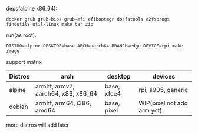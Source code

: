 deps(alpine x86_64):

```
docker grub grub-bios grub-efi efibootmgr dosfstools e2fsprogs findutils util-linux make tar zip
```

run(as root):

```
DISTRO=alpine DESKTOP=base ARCH=aarch64 BRANCH=edge DEVICE=rpi make image
```

support matrix

|Distros|arch                               |desktop    |devices                   |
|-------|-----------------------------------|-----------|--------------------------|
|alpine |armhf, armv7, aarch64, x86, x86_64 |base, xfce4|rpi, s905, generic        |
|debian |armhf, arm64, i386, amd64          |base, pixel|WIP(pixel not add arm yet)|

more distros will add later

